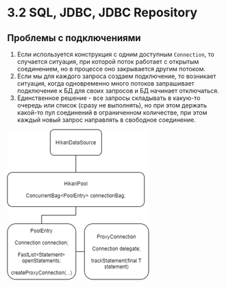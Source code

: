# 3.2 SQL, JDBC, JDBC Repository

## Проблемы с подключениями

1. Если используется конструкция с одним доступным `Connection`, то случается ситуация, при которой поток
работает с открытым соединением, но в процессе оно закрывается другим потоком.
2. Если мы для каждого запроса создаем подключение, то возникает ситуация, когда одновременно много потоков
запрашивает подключение к БД для своих запросов и БД начинает отключаться.
3. Единственное решение - все запросы складывать в какую-то очередь или список (сразу не выполнять), но при этом
держать какой-то пул соединений в ограниченном количестве, при этом каждый новый запрос направлять в свободное
соединение.

![Hikari](img/1.png) 